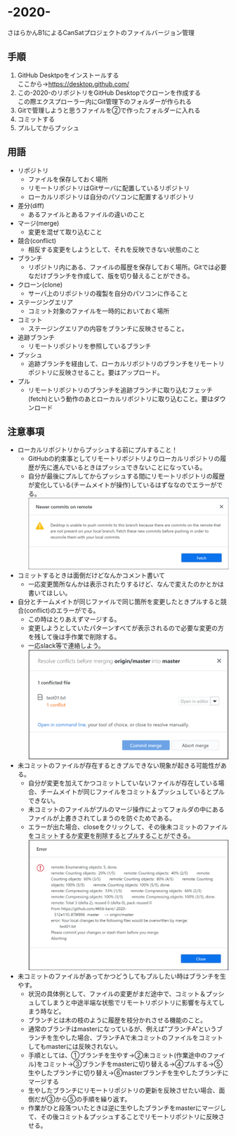 # -2020-
さはらかんB1によるCanSatプロジェクトのファイルバージョン管理
## 手順
1. GitHub Desktpoをインストールする<br>
  ここから→https://desktop.github.com/ <br>
2. この-2020-のリポジトリをGitHub Desktopでクローンを作成する<br>
  この際エクスプローラー内にGit管理下のフォルダーが作られる
3. Gitで管理しようと思うファイルを②で作ったフォルダーに入れる
4. コミットする
5. プルしてからプッシュ
## 用語
- リポジトリ
  - ファイルを保存しておく場所
  - リモートリポジトリはGitサーバに配置しているリポジトリ
  - ローカルリポジトリは自分のパソコンに配置するリポジトリ
- 差分(diff)
  - あるファイルとあるファイルの違いのこと
- マージ(merge)
  - 変更を混ぜて取り込むこと
- 競合(conflict)
  - 相反する変更をしようとして、それを反映できない状態のこと
- ブランチ
  - リポジトリ内にある、ファイルの履歴を保存しておく場所。Gitでは必要なだけブランチを作成して、版を切り替えることができる。
- クローン(clone)
  - サーバ上のリポジトリの複製を自分のパソコンに作ること
- ステージングエリア
  - コミット対象のファイルを一時的においておく場所
- コミット
  - ステージングエリアの内容をブランチに反映させること。
- 追跡ブランチ
  - リモートリポジトリを参照しているブランチ
- プッシュ
  - 追跡ブランチを経由して、ローカルリポジトリのブランチをリモートリポジトリに反映させること。要はアップロード。
- プル
  - リモートリポジトリのブランチを追跡ブランチに取り込むフェッチ(fetch)という動作のあとローカルリポジトリに取り込むこと。要はダウンロード
## 注意事項
- ローカルリポジトリからプッシュする前にプルすること！
  - GitHubの約束事としてリモートリポジトリよりローカルリポジトリの履歴が先に進んでいるときはプッシュできないことになっている。
  - 自分が最後にプルしてからプッシュする間にリモートリポジトリの履歴が変化している(チームメイトが操作)しているはずななのでエラーがでる。
  ![エラー1](キャプチャ21.PNG)
- コミットするときは面倒だけどなんかコメント書いて
  - 一応変更箇所なんかは表示されたりするけど、なんで変えたのかとかは書いてほしい。
- 自分とチームメイトが同じファイルで同じ箇所を変更したときプルすると競合(conflict)のエラーがでる。
  - この時はとりあえずマージする。
  - 変更しようとしていたパターンすべてが表示されるので必要な変更の方を残して後は手作業で削除する。
  - 一応slack等で連絡しよう。
  ![エラー2](キャプチャ22.PNG)
- 未コミットのファイルが存在するときプルできない現象が起きる可能性がある。
  - 自分が変更を加えてかつコミットしていないファイルが存在している場合、チームメイトが同じファイルをコミット＆プッシュしているとプルできない。
  - 未コミットのファイルがプルのマージ操作によってフォルダの中にあるファイルが上書きされてしまうのを防ぐためである。
  - エラーが出た場合、closeをクリックして、その後未コミットのファイルをコミットするか変更を削除するとプルすることができる。
  ![エラー3](キャプチャ23.PNG)
- 未コミットのファイルがあってかつどうしてもプルしたい時はブランチを生やす。
  - 状況の具体例として、ファイルの変更がまだ途中で、コミット＆プッシュしてしまうと中途半端な状態でリモートリポジトリに影響を与えてしまう時など。
  - ブランチとは木の枝のように履歴を枝分かれさせる機能のこと。
  - 通常のブランチはmasterになっているが、例えば”ブランチA”というブランチを生やした場合、ブランチAで未コミットのファイルをコミットしてもmasterには反映されない。
  - 手順としては、①ブランチを生やす→②未コミット(作業途中のファイル)をコミット→③ブランチをmasterに切り替える→④プルする→⑤生やしたブランチに切り替え→⑥masterブランチを生やしたブランチにマージする
  - 生やしたブランチにリモートリポジトリの更新を反映させたい場合、面倒だが③から⑤の手順を繰り返す。
  - 作業がひと段落ついたときは逆に生やしたブランチをmasterにマージして、その後コミット＆プッシュすることでリモートリポジトリに反映させる。
